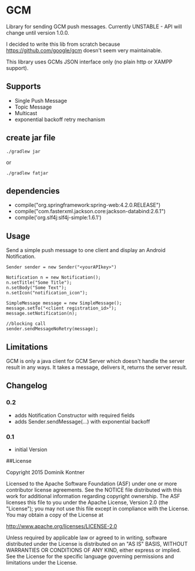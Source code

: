 # GCM

Library for sending GCM push messages. Currently UNSTABLE - API will change until version 1.0.0.

I decided to write this lib from scratch because https://github.com/google/gcm doesn't seem very maintainable.

This library uses GCMs JSON interface only (no plain http or XAMPP support).

## Supports

* Single Push Message
* Topic Message
* Multicast
* exponential backoff retry mechanism


## create jar file

```
./gradlew jar
```
or
```
./gradlew fatjar
```

## dependencies

* compile("org.springframework:spring-web:4.2.0.RELEASE")
* compile("com.fasterxml.jackson.core:jackson-databind:2.6.1")
* compile('org.slf4j:slf4j-simple:1.6.1')


## Usage

Send a simple push message to one client and display an Android Notification.

```
Sender sender = new Sender("<yourAPIkey>")

Notification n = new Notification();
n.setTitle("Some Title");
n.setBody("Some Text");
n.setIcon("notification_icon");

SimpleMessage message = new SimpleMessage();
message.setTo("<client registration_id>");
message.setNotification(n);

//blocking call
sender.sendMessageNoRetry(message);
```

## Limitations

GCM is only a java client for GCM Server which doesn't handle the server result in any ways.
It takes a message, delivers it, returns the server result.


## Changelog

### 0.2
* adds Notification Constructor with required fields
* adds Sender.sendMessage(...) with exponential backoff

### 0.1
* initial Version


##License

Copyright 2015 Dominik Kontner

Licensed to the Apache Software Foundation (ASF) under one or more contributor license agreements. See the NOTICE file distributed with this work for additional information regarding copyright ownership. The ASF licenses this file to you under the Apache License, Version 2.0 (the "License"); you may not use this file except in compliance with the License. You may obtain a copy of the License at

http://www.apache.org/licenses/LICENSE-2.0

Unless required by applicable law or agreed to in writing, software distributed under the License is distributed on an "AS IS" BASIS, WITHOUT WARRANTIES OR CONDITIONS OF ANY KIND, either express or implied. See the License for the specific language governing permissions and limitations under the License.
